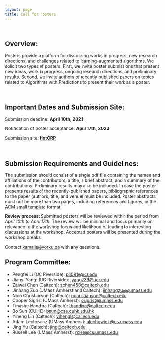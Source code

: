 ```yaml
---
layout: page
title: Call for Posters
---
```


<br>

##  Overview:

  

Posters provide a platform for discussing works in progress, new research directions, and challenges related to learning-augmented algorithms. We solicit two types of posters. First, we invite poster submissions that present new ideas, work in progress, ongoing research directions, and preliminary results. Second, we invite authors of recently published papers on topics related to Algorithms with Predictions to present their work as a poster.

  
<br>
  

##  Important Dates and Submission Site:

  

Submission deadline: **April 10th, 2023**

  

Notification of poster acceptance: **April 17th, 2023**

  

Submission site: **[HotCRP](https://sigmetrics23-lata-posters.hotcrp.com)**

  
<br>
  

##  Submission Requirements and Guidelines:

  

The submission should consist of a single pdf file containing the names and affiliations of the contributors, a title, a brief abstract, and a summary of the contributions. Preliminary results may also be included. In case the poster presents results of the recently-published papers, bibliographic references to the paper (authors, title, and venue) must be included. Poster abstracts must not be more than two pages, including references and figures, in the [ACM small template format](https://www.acm.org/publications/proceedings-template).

  

  

**Review process:** Submitted posters will be reviewed within the period from *April 10th* to *April 17th*. The review will be minimal and focus primarily on relevance to the workshop focus and likelihood of leading to interesting discussions at the workshop. Accepted posters will be presented during the workshop breaks.
  

Contact [kamalis@yorku.ca](mailto:kamalis@yorku.ca) with any questions.


##  Program Committee:

- Pengfei Li (UC Riverside): pli081@ucr.edu
- Jianyi Yang: (UC Riverside):  jyang239@ucr.edu
- Zaiwei Chen (Caltech): zchen458@caltech.edu
- Jinhang Zuo (UMass Amherst and Caltech): jinhangzuo@umass.edu
- Nico Christianson (Caltech): nchristianson@caltech.edu
- Cooper Sigrist (UMass Amherst): csigrist@umass.edu
- Tinashe Handina (Caltech): thandina@caltech.edu
- Bo Sun (CUHK): bsun@cse.cuhk.edu.hk
- Yiheng Lin (Caltech): yihengl@caltech.edu
- Adam Lechowicz (UMass Amherst): alechowicz@cs.umass.edu
- Jing Yu (Caltech): jing@caltech.edu
- Russell Lee (UMass Amherst): rclee@cs.umass.edu

